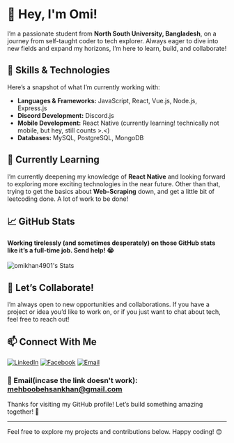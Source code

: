 # 👋 Hey, I'm Omi!

I’m a passionate student from **North South University, Bangladesh**, on a journey from self-taught coder to tech explorer. Always eager to dive into new fields and expand my horizons, I’m here to learn, build, and collaborate!

## 🚀 Skills & Technologies

Here’s a snapshot of what I’m currently working with:

- **Languages & Frameworks:** JavaScript, React, Vue.js, Node.js, Express.js
- **Discord Development:** Discord.js
- **Mobile Development:** React Native (currently learning! technically not mobile, but hey, still counts >.<)
- **Databases:** MySQL, PostgreSQL, MongoDB

## 🌱 Currently Learning

I’m currently deepening my knowledge of **React Native** and looking forward to exploring more exciting technologies in the near future. Other than that, trying to get the basics about **Web-Scraping** down, and get a little bit of leetcoding done. A lot of work to be done!

## 📈 GitHub Stats

#### Working tirelessly (and sometimes desperately) on those GitHub stats like it’s a full-time job. Send help! 😭

![omikhan4901's Stats](https://github-readme-streak-stats.herokuapp.com/?user=omikhan4901&theme=dracula&hide_border=false)

## 🌟 Let’s Collaborate!

I’m always open to new opportunities and collaborations. If you have a project or idea you’d like to work on, or if you just want to chat about tech, feel free to reach out!

## 📫 Connect With Me

[![LinkedIn](https://img.shields.io/badge/LinkedIn-%230077B5.svg?&style=for-the-badge&logo=linkedin&logoColor=white)](https://www.linkedin.com/in/omikhan4901/)
[![Facebook](https://img.shields.io/badge/Facebook-%231877F2.svg?&style=for-the-badge&logo=facebook&logoColor=white)](https://www.facebook.com/omikhan09)
[![Email](https://img.shields.io/badge/Email-%23D14836.svg?&style=for-the-badge&logo=gmail&logoColor=white)](mailto:mehboobehsankhan@gmail.com)

### 📧 Email(incase the link doesn't work): mehboobehsankhan@gmail.com

Thanks for visiting my GitHub profile! Let’s build something amazing together! 💪

---

Feel free to explore my projects and contributions below. Happy coding! 😊
